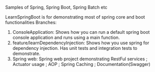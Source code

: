 Samples of Spring, Spring Boot, Spring Batch etc


LearnSpringBoot is for demonstrating most of spring core and boot functionalities
Branches: 
1. ConsoleApplication:  Shows how you can run a default spring boot console application and runs using a main function.
1. feature/learnDependencyInjection: Shows how you use spring for dependency injection. Has unit tests and integration tests to demonstrate.
1. Spring web: Spring web project demonstrating RestFul services ; Actuator usage ; AOP ; Spring Caching ; Documentation(Swagger)

